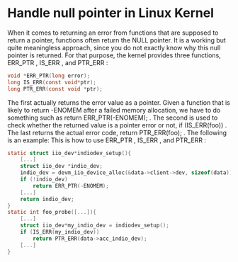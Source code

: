 # Handle null pointer in Linux Kernel


When it comes to returning an error from functions that are supposed to return a pointer,
functions often return the NULL pointer. It is a working but quite meaningless approach,
since you do not exactly know why this null pointer is returned. For that purpose, the
kernel provides three functions, ERR_PTR , IS_ERR , and PTR_ERR :
``` C
void *ERR_PTR(long error);
long IS_ERR(const void*ptr);
long PTR_ERR(const void *ptr);
```
The first actually returns the error value as a pointer. Given a function that is likely to
return -ENOMEM after a failed memory allocation, we have to do something such
as return ERR_PTR(-ENOMEM); . The second is used to check whether the returned value
is a pointer error or not, if (IS_ERR(foo)) . The last returns the actual error code, return
PTR_ERR(foo); . The following is an example:
This is how to use ERR_PTR , IS_ERR , and PTR_ERR :
``` C
static struct iio_dev*indiodev_setup(){
    [...]
    struct iio_dev *indio_dev;
    indio_dev = devm_iio_device_alloc(&data->client->dev, sizeof(data));
    if (!indio_dev)
        return ERR_PTR(-ENOMEM);
    [...]
    return indio_dev;
}
static int foo_probe([...]){
    [...]
    struct iio_dev*my_indio_dev = indiodev_setup();
    if (IS_ERR(my_indio_dev))
        return PTR_ERR(data->acc_indio_dev);
    [...]
}
```